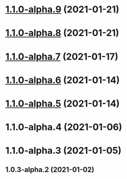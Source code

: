 # [1.1.0-alpha.9](https://github.com/chrisfactory/react-meta-state/compare/v1.1.0-alpha.8...v1.1.0-alpha.9) (2021-01-21)





# [1.1.0-alpha.8](https://github.com/chrisfactory/react-meta-state/compare/v1.1.0-alpha.7...v1.1.0-alpha.8) (2021-01-21)





# [1.1.0-alpha.7](https://github.com/chrisfactory/react-meta-state/compare/v1.1.0-alpha.6...v1.1.0-alpha.7) (2021-01-17)





# [1.1.0-alpha.6](https://github.com/chrisfactory/react-meta-state/compare/v1.1.0-alpha.5...v1.1.0-alpha.6) (2021-01-14)





# [1.1.0-alpha.5](https://github.com/chrisfactory/react-meta-state/compare/v1.1.0-alpha.4...v1.1.0-alpha.5) (2021-01-14)





# 1.1.0-alpha.4 (2021-01-06)





# 1.1.0-alpha.3 (2021-01-05)





## 1.0.3-alpha.2 (2021-01-02)



